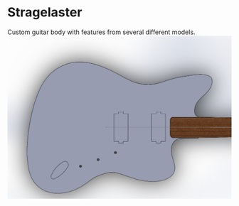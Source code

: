 # Stragelaster
Custom guitar body with features from several different models.
![alt tag](https://raw.githubusercontent.com/michaelmoskie/Stragelaster/master/body.png)
